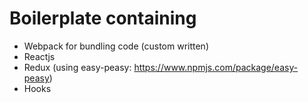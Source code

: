 # Boilerplate containing 
 
 * Webpack for bundling code (custom written)
 * Reactjs
 * Redux (using easy-peasy: https://www.npmjs.com/package/easy-peasy)
 * Hooks
